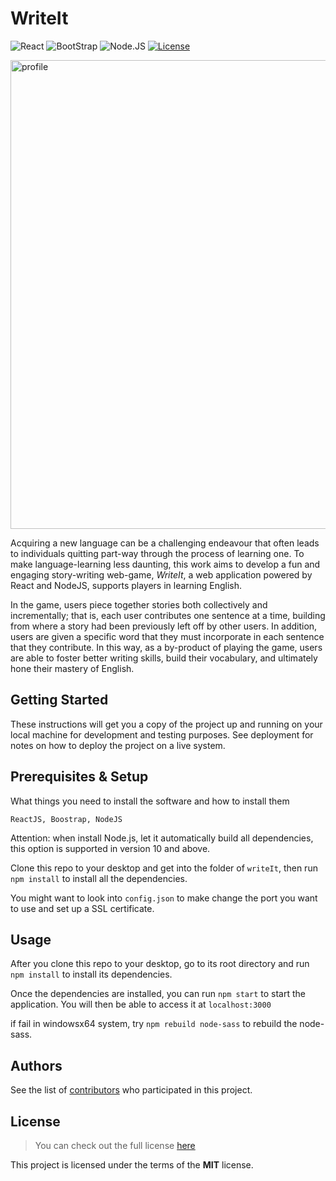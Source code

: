 # WriteIt

![React](https://img.shields.io/badge/React-v16.8-blue.svg)
![BootStrap](https://img.shields.io/badge/Bootstrap-v4.1-purple.svg)
![Node.JS](https://img.shields.io/badge/Node-v11.0-green.svg)
[![License](https://img.shields.io/badge/license-MIT-red.svg)](https://github.com/csc309-winter-2019/team15/blob/master/LICENSE)


<img width="750" alt="profile" src="https://user-images.githubusercontent.com/24790572/53849516-2460c500-3f86-11e9-8e2e-2f43aecbcd59.png">

Acquiring a new language can be a challenging endeavour that often leads to individuals quitting part-way through the process of learning one. To make language-learning less daunting, this work aims to develop a fun and engaging story-writing web-game, *WriteIt*, a web application powered by React and NodeJS, supports players in learning English.

In the game, users piece together stories both collectively and incrementally; that is, each user contributes one sentence at a time, building from where a story had been previously left off by other users. In addition, users are given a specific word that they must incorporate in each sentence that they contribute. In this way, as a by-product of playing the game, users are able to foster better writing skills, build their vocabulary, and ultimately hone their mastery of English.


## Getting Started

These instructions will get you a copy of the project up and running on your local machine for development and testing purposes. See deployment for notes on how to deploy the project on a live system.


## Prerequisites & Setup

What things you need to install the software and how to install them

```
ReactJS, Boostrap, NodeJS
```
Attention: when install Node.js, let it automatically build all dependencies, this option is supported in version 10 and above.

Clone this repo to your desktop and get into the folder of `writeIt`, then run `npm install` to install all the dependencies.

You might want to look into `config.json` to make change the port you want to use and set up a SSL certificate.

## Usage

After you clone this repo to your desktop, go to its root directory and run `npm install` to install its dependencies.


Once the dependencies are installed, you can run  `npm start` to start the application. You will then be able to access it at `localhost:3000`

if fail in windowsx64 system, try `npm rebuild node-sass` to rebuild the node-sass.

## Authors

See the list of [contributors](https://github.com/csc301-fall-2018/project-team-05/graphs/contributors)
 who participated in this project.

## License
>You can check out the full license [here](https://github.com/csc309-winter-2019/team15/blob/master/LICENSE)

This project is licensed under the terms of the **MIT** license.
